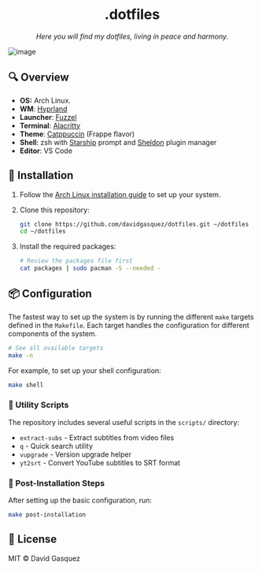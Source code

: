 <div align="center">
  <h1>.dotfiles</h1>
  <p><em>Here you will find my dotfiles, living in peace and harmony.</em></p>
</div>

![image](https://github.com/davidgasquez/dotfiles/assets/1682202/6c4492d8-98ce-4430-9921-4d7ba70f4193)

## 🔍 Overview

- **OS:** Arch Linux.
- **WM**: [Hyprland](https://hyprland.org/)
- **Launcher**: [Fuzzel](https://codeberg.org/dnkl/fuzzel)
- **Terminal**: [Alacritty](https://github.com/alacritty/alacritty)
- **Theme**: [Catppuccin](https://github.com/catppuccin/catppuccin) (Frappe flavor)
- **Shell**: zsh with [Starship](https://starship.rs/) prompt and [Sheldon](https://sheldon.cli.rs/) plugin manager
- **Editor**: VS Code

## 🚀 Installation

1. Follow the [Arch Linux installation guide](https://wiki.archlinux.org/title/Installation_guide) to set up your system.
2. Clone this repository:

   ```bash
   git clone https://github.com/davidgasquez/dotfiles.git ~/dotfiles
   cd ~/dotfiles
   ```

3. Install the required packages:

   ```bash
   # Review the packages file first
   cat packages | sudo pacman -S --needed -
   ```

## 📦 Configuration

The fastest way to set up the system is by running the different `make` targets defined in the `Makefile`. Each target handles the configuration for different components of the system.

```bash
# See all available targets
make -n
```

For example, to set up your shell configuration:

```bash
make shell
```

### 🧰 Utility Scripts

The repository includes several useful scripts in the `scripts/` directory:

- `extract-subs` - Extract subtitles from video files
- `q` - Quick search utility
- `vupgrade` - Version upgrade helper
- `yt2srt` - Convert YouTube subtitles to SRT format

### 🔧 Post-Installation Steps

After setting up the basic configuration, run:

```bash
make post-installation
```

## 📜 License

MIT © David Gasquez
